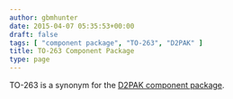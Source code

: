 ```yaml
---
author: gbmhunter
date: 2015-04-07 05:35:53+00:00
draft: false
tags: [ "component package", "TO-263", "D2PAK" ]
title: TO-263 Component Package
type: page
---
```


TO-263 is a synonym for the [D2PAK component package](/pcb-design/component-packages/d2pak-to-263-component-package/).
